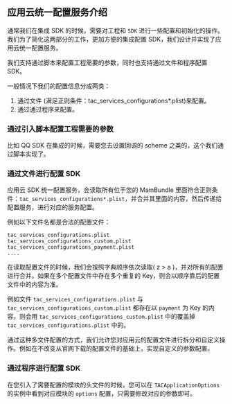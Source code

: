 ## 应用云统一配置服务介绍

通常我们在集成 SDK 的时候，需要对工程和 `SDK` 进行一些配置和初始化的操作。我们为了简化这两部分的工作，更加方便的集成配置 SDK，我们设计并实现了应用云统一配置服务。


我们支持通过脚本来配置工程需要的参数，同时也支持通过文件和程序配置 SDK。

一般情况下我们的配置信息分成两类：

1. 通过文件 (满足正则条件：tac_services_configurations*.plist)来配置。
2. 通过通过程序来配置。

### 通过引入脚本配置工程需要的参数

比如 QQ SDK 在集成的时候，需要您去设置回调的 scheme 之类的，这个我们通过脚本实现了。


### 通过文件进行配置 SDK

应用云 SDK 统一配置服务，会读取所有位于您的 MainBundle 里面符合正则条件：`tac_services_configurations*.plist`，并合并其里面的内容，然后传递给配置服务，进行对应的服务配置。

例如以下文件名都是合法的配置文件：

```
tac_services_configurations.plist
tac_services_configurations_custom.plist
tac_services_configurations_payment.plist
....
```

在读取配置文件的时候，我们会按照字典顺序依次读取( z > a )，并对所有的配置进行合并。如果在多个配置文件中存在多个重复的 Key，则会以顺序靠后的配置文件中的内容为准。

例如文件 `tac_services_configurations.plist` 与 `tac_services_configurations_custom.plist` 都存在以 `payment` 为 Key 的内容，则会用 `tac_services_configurations_custom.plist` 中的覆盖掉  `tac_services_configurations.plist` 中的。


通过这种多文件配置的方式，我们允许您对应用云的配置文件进行拆分和自定义操作。例如在不改变从官网下载的配置文件的基础上，实现自定义的参数配置。

### 通过程序进行配置 SDK

在您引入了需要配置的模块的头文件的时候，您可以在 `TACApplicationOptions` 的实例中看到对应模块的 `options`  配置，只需要修改对应的参数即可。
